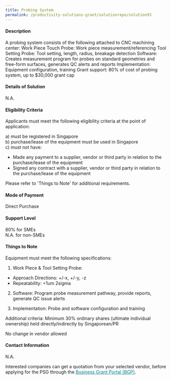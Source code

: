 ```yaml
---
title: Probing System
permalink: /productivity-solutions-grant/solutionrepo/solution93
---
```


#### Description

A probing system consists of the following attached to CNC machining center:
Work Piece Touch Probe: Work piece measurement/referencing 
Tool Setting Probe: Tool setting, length, radius, breakage detection
Software: Creates measurement program for probes on standard geometries and free-form surfaces, generates QC alerts and reports
Implementation: Equipment configuration, training
Grant support: 80% of cost of probing system, up to $30,000 grant cap

#### Details of Solution

N.A.

#### Eligibility Criteria

Applicants must meet the following eligibility criteria at the point of application:

a) must be registered in Singapore <br>
b) purchase/lease of the equipment must be used in Singapore <br>
c) must not have:
- Made any payment to a supplier, vendor or third party in relation to the purchase/lease of the equipment
- Signed any contract with a supplier, vendor or third party in relation to the purchase/lease of the equipment

Please refer to 'Things to Note' for additional requirements.

#### Mode of Payment
Direct Purchase

#### Support Level
80% for SMEs <br>
N.A. for non-SMEs

#### Things to Note
Equipment must meet the following specifications: 
1. Work Piece & Tool Setting Probe:
- Approach Directions: +/-x, +/-y, -z
- Repeatability: =1um 2sigma

2. Software: Program probe measurement pathway, provide reports, generate QC issue alerts

3. Implementation: Probe and software configuration and training

Additional criteria: Minimum 30% ordinary shares (ultimate individual ownership) held directly/indirectly by Singaporean/PR

No change in vendor allowed

#### Contact Information
N.A.

Interested companies can get a quotation from your selected vendor, before applying for the PSG through the <a target='_blank' style='color:#037e8a' href='https://www.businessgrants.gov.sg/'>Business Grant Portal (BGP)</a>.
